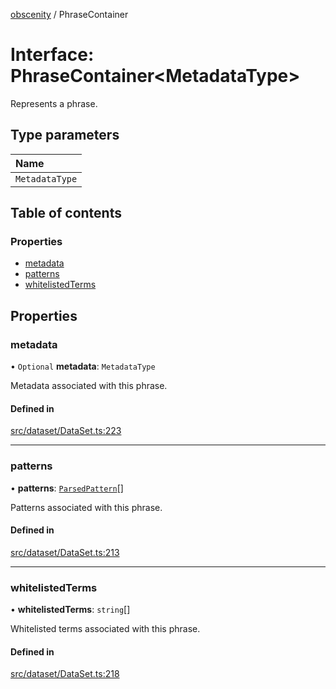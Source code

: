 [obscenity](../README.md) / PhraseContainer

# Interface: PhraseContainer<MetadataType\>

Represents a phrase.

## Type parameters

| Name |
| :------ |
| `MetadataType` |

## Table of contents

### Properties

- [metadata](PhraseContainer.md#metadata)
- [patterns](PhraseContainer.md#patterns)
- [whitelistedTerms](PhraseContainer.md#whitelistedterms)

## Properties

### metadata

• `Optional` **metadata**: `MetadataType`

Metadata associated with this phrase.

#### Defined in

[src/dataset/DataSet.ts:223](https://github.com/jo3-l/obscenity/blob/6156277/src/dataset/DataSet.ts#L223)

___

### patterns

• **patterns**: [`ParsedPattern`](ParsedPattern.md)[]

Patterns associated with this phrase.

#### Defined in

[src/dataset/DataSet.ts:213](https://github.com/jo3-l/obscenity/blob/6156277/src/dataset/DataSet.ts#L213)

___

### whitelistedTerms

• **whitelistedTerms**: `string`[]

Whitelisted terms associated with this phrase.

#### Defined in

[src/dataset/DataSet.ts:218](https://github.com/jo3-l/obscenity/blob/6156277/src/dataset/DataSet.ts#L218)
